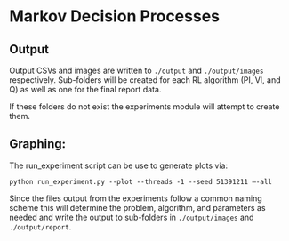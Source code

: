 # Markov Decision Processes

## Output
Output CSVs and images are written to `./output` and `./output/images` respectively. Sub-folders will be created for
each RL algorithm (PI, VI, and Q) as well as one for the final report data.

If these folders do not exist the experiments module will attempt to create them.

Graphing:
---------

The run_experiment script can be use to generate plots via:

```
python run_experiment.py --plot --threads -1 --seed 51391211 —-all
```

Since the files output from the experiments follow a common naming scheme this will determine the problem, algorithm,
and parameters as needed and write the output to sub-folders in `./output/images` and `./output/report`.

